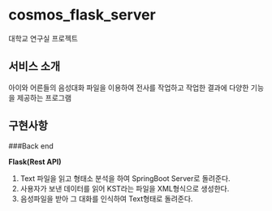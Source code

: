 # cosmos_flask_server
대학교 연구실 프로젝트

## 서비스 소개
아이와 어른들의 음성대화 파일을 이용하여 전사를 작업하고 작업한 결과에 다양한 기능을 제공하는 프로그램

## 구현사항

###Back end

**Flask(Rest API)**
1. Text 파일을 읽고 형태소 분석을 하여 SpringBoot Server로 돌려준다.
2. 사용자가 보낸 데이터를 읽어 KST라는 파일을 XML형식으로 생성한다.
3. 음성파일을 받아 그 대화를 인식하여 Text형태로 돌려준다.



